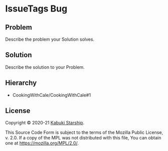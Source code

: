 # IssueTags Bug

## Problem

Describe the problem your Solution solves.

## Solution

Describe the solution to your Problem.

## Hierarchy

* CookingWithCale/CookingWithCale#1

## License

Copyright © 2020-21 [Kabuki Starship](https://kabukistarship.com).

This Source Code Form is subject to the terms of the Mozilla Public License, v. 2.0. If a copy of the MPL was not distributed with this file, You can obtain one at <https://mozilla.org/MPL/2.0/>.
